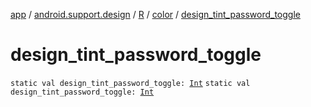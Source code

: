 [app](../../../index.md) / [android.support.design](../../index.md) / [R](../index.md) / [color](index.md) / [design_tint_password_toggle](./design_tint_password_toggle.md)

# design_tint_password_toggle

`static val design_tint_password_toggle: `[`Int`](https://kotlinlang.org/api/latest/jvm/stdlib/kotlin/-int/index.html)
`static val design_tint_password_toggle: `[`Int`](https://kotlinlang.org/api/latest/jvm/stdlib/kotlin/-int/index.html)